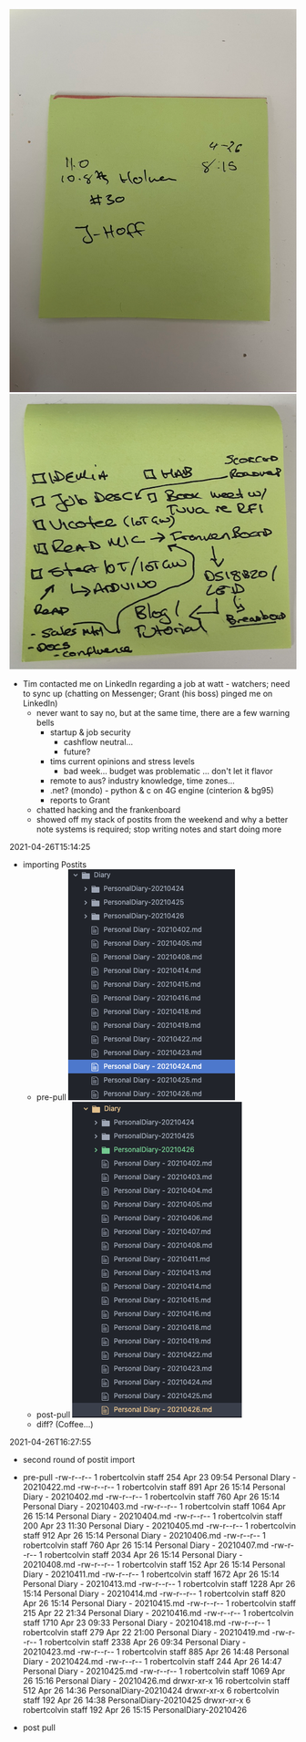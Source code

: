 ![](PersonalDiary-20210426/PersonalDiary-20210426-31d41.png)
![](PersonalDiary-20210426/PersonalDiary-20210426-c7c3e.png)

- Tim contacted me on LinkedIn regarding a job at watt - watchers; need to sync up (chatting on Messenger; Grant (his boss) pinged me on LinkedIn)
  - never want to say no, but at the same time, there are a few warning bells
    - startup & job security
      - cashflow neutral...
      - future?
    - tims current opinions and stress levels
      - bad week... budget was problematic ... don't let it flavor
    - remote to aus? industry knowledge, time zones...
    - .net? (mondo) - python & c on 4G engine (cinterion & bg95)
    - reports to Grant
  - chatted hacking and the frankenboard
  - showed off my stack of postits from the weekend and why a better note systems is required; stop writing notes and start doing more

2021-04-26T15:14:25
- importing Postits
  - pre-pull
  ![](PersonalDiary-20210426/PersonalDiary-20210426-d0f55.png)
  - post-pull
  ![](PersonalDiary-20210426/PersonalDiary-20210426-8edcf.png)
  - diff? (Coffee...)

2021-04-26T16:27:55
- second round of postit import
- pre-pull
-rw-r--r--   1 robertcolvin  staff   254 Apr 23 09:54 Personal DIary - 20210422.md
-rw-r--r--   1 robertcolvin  staff   891 Apr 26 15:14 Personal Diary - 20210402.md
-rw-r--r--   1 robertcolvin  staff   760 Apr 26 15:14 Personal Diary - 20210403.md
-rw-r--r--   1 robertcolvin  staff  1064 Apr 26 15:14 Personal Diary - 20210404.md
-rw-r--r--   1 robertcolvin  staff   200 Apr 23 11:30 Personal Diary - 20210405.md
-rw-r--r--   1 robertcolvin  staff   912 Apr 26 15:14 Personal Diary - 20210406.md
-rw-r--r--   1 robertcolvin  staff   760 Apr 26 15:14 Personal Diary - 20210407.md
-rw-r--r--   1 robertcolvin  staff  2034 Apr 26 15:14 Personal Diary - 20210408.md
-rw-r--r--   1 robertcolvin  staff   152 Apr 26 15:14 Personal Diary - 20210411.md
-rw-r--r--   1 robertcolvin  staff  1672 Apr 26 15:14 Personal Diary - 20210413.md
-rw-r--r--   1 robertcolvin  staff  1228 Apr 26 15:14 Personal Diary - 20210414.md
-rw-r--r--   1 robertcolvin  staff   820 Apr 26 15:14 Personal Diary - 20210415.md
-rw-r--r--   1 robertcolvin  staff   215 Apr 22 21:34 Personal Diary - 20210416.md
-rw-r--r--   1 robertcolvin  staff  1710 Apr 23 09:33 Personal Diary - 20210418.md
-rw-r--r--   1 robertcolvin  staff   279 Apr 22 21:00 Personal Diary - 20210419.md
-rw-r--r--   1 robertcolvin  staff  2338 Apr 26 09:34 Personal Diary - 20210423.md
-rw-r--r--   1 robertcolvin  staff   885 Apr 26 14:48 Personal Diary - 20210424.md
-rw-r--r--   1 robertcolvin  staff   244 Apr 26 14:47 Personal Diary - 20210425.md
-rw-r--r--   1 robertcolvin  staff  1069 Apr 26 15:16 Personal Diary - 20210426.md
drwxr-xr-x  16 robertcolvin  staff   512 Apr 26 14:36 PersonalDiary-20210424
drwxr-xr-x   6 robertcolvin  staff   192 Apr 26 14:38 PersonalDiary-20210425
drwxr-xr-x   6 robertcolvin  staff   192 Apr 26 15:15 PersonalDiary-20210426

- post pull
